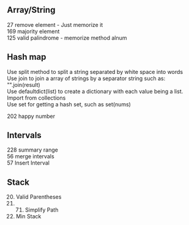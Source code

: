 ## Array/String

27 remove element - Just memorize it  
169 majority element   
125 valid palindrome - memorize method alnum  

## Hash map
Use split method to split a string separated by white space into words  
Use join to join a array of strings by a separator string such as: "".join(result)  
Use defaultdict(list) to create a dictionary with each value being a list. Import from collections  
Use set for getting a hash set, such as set(nums)

202 happy number

## Intervals
228 summary range  
56 merge intervals  
57 Insert Interval  

## Stack 
20. Valid Parentheses  
21. 71. Simplify Path  
155. Min Stack  
